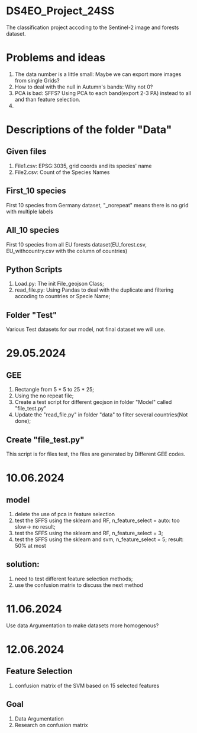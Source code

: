 # DS4EO_Project_24SS
The classification project accoding to the Sentinel-2 image and forests dataset.

# Problems and ideas
1. The data number is a little small: Maybe we can export more images from single Grids?
2. How to deal with the null in Autumn's bands: Why not 0?
3. PCA is bad: SFFS? Using PCA to each band(export 2-3 PA) instead to all and than feature selection.
4. 

# Descriptions of the folder "Data"
## Given files
1. File1.csv: EPSG:3035, grid coords and its species' name
2. File2.csv: Count of the Species Names

## First_10 species
First 10 species from Germany dataset, "_norepeat" means there is no grid with multiple labels

## All_10 species
First 10 species from all EU forests dataset(EU_forest.csv, EU_withcountry.csv with the column of countries)

## Python Scripts
1. Load.py: The init File_geojson Class;
2. read_file.py: Using Pandas to deal with the duplicate and filtering accoding to countries or Specie Name;

## Folder "Test"
Various Test datasets for our model, not final dataset we will use. 

# 29.05.2024
## GEE
1. Rectangle from 5 * 5  to 25 * 25;
2. Using the no repeat file;
3. Create a test script for different geojson in folder "Model" called "file_test.py"
4. Update the "read_file.py" in folder "data" to filter several countries(Not done);

## Create "file_test.py" 
This script is for files test, the files are generated by Different GEE codes.

# 10.06.2024
## model
1. delete the use of pca in feature selection
2. test the SFFS using the sklearn and RF, n_feature_select = auto: too slow-> no result;
3. test the SFFS using the sklearn and RF, n_feature_select = 3;
4. test the SFFS using the sklearn and svm, n_feature_select = 5; result: 50% at most

## solution:
1. need to test different feature selection methods;
2. use the confusion matrix to discuss the next method

# 11.06.2024
Use data Argumentation to make datasets more homogenous?

# 12.06.2024
## Feature Selection
1. confusion matrix of the SVM based on 15 selected features

## Goal
1. Data Argumentation
2. Research on confusion matrix
